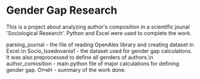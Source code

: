 # Gender Gap Research
This is a project about analyzing author's composition in a scientific jounal 'Sociological Research'. Python and Excel were used to complete the work. 

parsing_journal - the file of reading OpenAlex library and creating dataset in Excel.\n
Socio_Issedovania1 - the dataset used for gender gap calculations. It was also preprocessed to define all genders of authors.\n
author_comosition - main python file of major calculations for defining gender gap.
Отчёт - summary of the work done.
